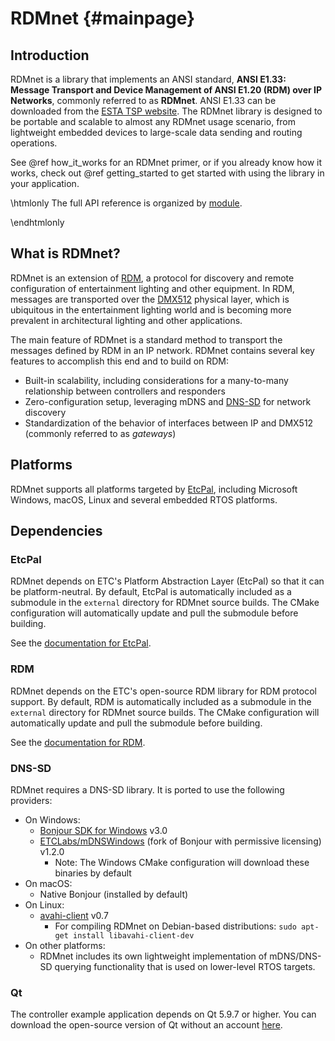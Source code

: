 # RDMnet                                                                                {#mainpage}

## Introduction

RDMnet is a library that implements an ANSI standard, **ANSI E1.33: Message Transport and Device
Management of ANSI E1.20 (RDM) over IP Networks**, commonly referred to as **RDMnet**. ANSI E1.33
can be downloaded from the [ESTA TSP website](https://tsp.esta.org/tsp/documents/published_docs.php).
The RDMnet library is designed to be portable and scalable to almost any RDMnet usage scenario,
from lightweight embedded devices to large-scale data sending and routing operations.

See @ref how_it_works for an RDMnet primer, or if you already know how it works, check out
@ref getting_started to get started with using the library in your application.

\htmlonly
The full API reference is organized by <a href="modules.html">module</a>.

\endhtmlonly
## What is RDMnet?

RDMnet is an extension of [RDM](http://www.rdmprotocol.org), a protocol for discovery and remote
configuration of entertainment lighting and other equipment. In RDM, messages are transported over
the [DMX512](https://en.wikipedia.org/wiki/DMX512) physical layer, which is ubiquitous in the
entertainment lighting world and is becoming more prevalent in architectural lighting and other
applications.

The main feature of RDMnet is a standard method to transport the messages defined by RDM in an IP
network. RDMnet contains several key features to accomplish this end and to build on RDM:

* Built-in scalability, including considerations for a many-to-many relationship between
  controllers and responders
* Zero-configuration setup, leveraging mDNS and [DNS-SD](http://www.dns-sd.org/) for network
  discovery
* Standardization of the behavior of interfaces between IP and DMX512 (commonly referred to as
  *gateways*)

## Platforms

RDMnet supports all platforms targeted by [EtcPal](https://github.com/ETCLabs/EtcPal), including
Microsoft Windows, macOS, Linux and several embedded RTOS platforms.

## Dependencies

### EtcPal

RDMnet depends on ETC's Platform Abstraction Layer (EtcPal) so that it can be platform-neutral. By
default, EtcPal is automatically included as a submodule in the `external` directory for RDMnet
source builds. The CMake configuration will automatically update and pull the submodule before
building.

See the [documentation for EtcPal](https://etclabs.github.io/EtcPal).

### RDM

RDMnet depends on the ETC's open-source RDM library for RDM protocol support. By default, RDM is
automatically included as a submodule in the `external` directory for RDMnet source builds. The
CMake configuration will automatically update and pull the submodule before building.

See the [documentation for RDM](https://etclabs.github.io/RDM).

### DNS-SD

RDMnet requires a DNS-SD library. It is ported to use the following providers:
- On Windows:
  + [Bonjour SDK for Windows](https://developer.apple.com/bonjour/) v3.0
  + [ETCLabs/mDNSWindows](https://github.com/ETCLabs/mDNSWindows) (fork of Bonjour with permissive 
    licensing) v1.2.0
    * Note: The Windows CMake configuration will download these binaries by default
- On macOS:
  + Native Bonjour (installed by default)
- On Linux:
  + [avahi-client](https://www.avahi.org/) v0.7
    * For compiling RDMnet on Debian-based distributions: `sudo apt-get install libavahi-client-dev`
- On other platforms:
  + RDMnet includes its own lightweight implementation of mDNS/DNS-SD querying functionality that
    is used on lower-level RTOS targets.

### Qt

The controller example application depends on Qt 5.9.7 or higher. You can download the open-source 
version of Qt without an account [here](https://www.qt.io/download).
